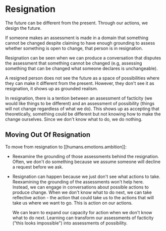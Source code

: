 
# Resignation

The future can be different from the present. Through our actions, we design the future.

If someone makes an assessment is made in a domain that something cannot be changed despite claiming to have enough grounding to assess whether something is open to change, that person is in resignation.

Resignation can be seen when we can produce a conversation that disputes the assessment that something cannot be changed (e.g, assessing something that can be changed what someone declares is unchangeable).

A resigned person does not see the future as a space of possibilities where they can make it different from the present. However, they don't see it as resignation, it shows up as grounded realism.

In resignation, there is a tention between an assessment of facticity (we would like things to be different) and an assessment of possibility (things will not change regardless of what we do). This shows up as accepting that theoretically, something could be different but not knowing how to make the change ourselves. Since we don't know what to do, we do nothing.

## Moving Out Of Resignation

To move from resignation to [[humans.emotions.ambition]]:

* Reexamine the grounding of those assessments behind the resignation. Often, we don't do something because we assume someone will decline a request before we ask.
* Resignation can happen because we just don't see what actions to take. Reexamining the grounding of the assessments won't help here. Instead, we can engage in conversations about possible actions to produce change. When we don't know what to do next, we can take reflective action - the action that could take us to the actions that will take us where we want to go. This is action on our actions.

    We can learn to expand our capacity for action when we don't know what to do next. Learning can transform our assessments of facticity ("this looks impossible") into assessments of possibility.